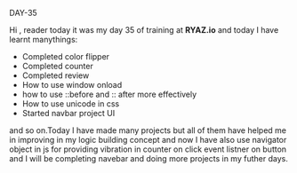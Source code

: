 DAY-35


Hi , reader today it was my day 35 of training at **RYAZ.io** and today I have learnt manythings:


* Completed color flipper
* Completed counter
* Completed review
* How to use window onload
* how to use ::before and :: after more effectively
* How to use unicode in css
* Started navbar project UI

 and so on.Today I have made many projects but all of them have helped me in improving in my logic building concept and now I have also use navigator object in js for providing vibration in counter on click event listner on button and I will be completing navebar and doing more projects in my futher days. 